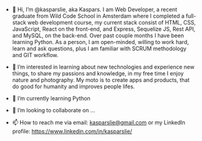 - 👋 Hi, I’m @kasparslie, aka Kaspars. I am Web Developer, a recent graduate from Wild Code School in Amsterdam where I completed a full-stack web development 
course, my current stack consist of HTML, CSS, JavaScript, React on the front-end, and Express, Sequelize JS, Rest API, and
MySQL, on the back-end. Over past couple months I have been learning Python.  As a person, I am open-minded, willing to work hard, 
learn and ask questions, plus I am familiar with SCRUM methodology and GIT workflow. 


- 👀 I’m interested in learning about new technologies and experience new things, to share my passions and knowledge, in my free time I enjoy nature and photography. My moto is
to create apps and products, that do good for humanity and improves people lifes. 


- 🌱 I’m currently learning Python


- 💞️ I’m looking to collaborate on ...


- 📫 How to reach me via email: kasparslie@gmail.com or my LinkedIn profile: https://www.linkedin.com/in/kasparslie/

<!---
kasparslie/kasparslie is a ✨ special ✨ repository because its `README.md` (this file) appears on your GitHub profile.
You can click the Preview link to take a look at your changes.
--->

